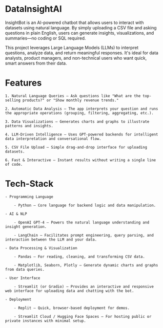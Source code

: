 # DataInsightAI
InsightBot is an AI-powered chatbot that allows users to interact with datasets using natural language. By simply uploading a CSV file and asking questions in plain English, users can generate insights, visualizations, and summaries—no coding or SQL required.

This project leverages Large Language Models (LLMs) to interpret questions, analyze data, and return meaningful responses. It's ideal for data analysts, product managers, and non-technical users who want quick, smart answers from their data.

# Features

    1. Natural Language Queries – Ask questions like "What are the top-selling products?" or "Show monthly revenue trends."

    2. Automatic Data Analysis – The app interprets your question and runs the appropriate operations (grouping, filtering, aggregating, etc.).

    3. Data Visualizations – Generates charts and graphs to illustrate patterns and insights.

    4. LLM-Driven Intelligence – Uses GPT-powered backends for intelligent data interpretation and conversational flow.

    5. CSV File Upload – Simple drag-and-drop interface for uploading datasets.

    6. Fast & Interactive – Instant results without writing a single line of code.

# Tech-Stack

    - Programming Language

        - Python – Core language for backend logic and data manipulation.

    - AI & NLP

        - OpenAI GPT-4 – Powers the natural language understanding and insight generation.

        - LangChain – Facilitates prompt engineering, query parsing, and interaction between the LLM and your data.

    - Data Processing & Visualization

        - Pandas – For reading, cleaning, and transforming CSV data.

        - Matplotlib, Seaborn, Plotly – Generate dynamic charts and graphs from data queries.

    - User Interface

        - Streamlit (or Gradio) – Provides an interactive and responsive web interface for uploading data and chatting with the bot.

    - Deployment

        - Replit – Quick, browser-based deployment for demos.

        - Streamlit Cloud / Hugging Face Spaces – For hosting public or private instances with minimal setup.
